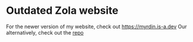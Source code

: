 # Outdated Zola website
For the newer version of my website, check out https://myrdin.is-a.dev
Our alternatively, check out the [repo](https://github.com/Myrdincx/myrdincx.github.io)
